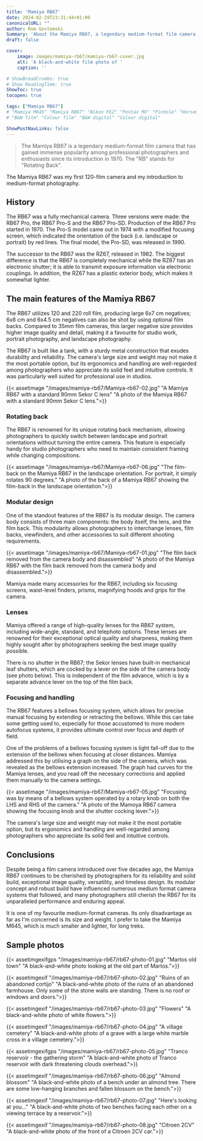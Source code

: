 ```yaml
---
title: 'Mamiya RB67'
date: 2024-02-29T23:31:44+01:00
canonicalURL: ""
author: Rom Gostomski
Summary: 'About the Mamiya RB67, a legendary medium-format film camera that has gained immense popularity among professional photographers and enthusiasts since its introduction in 1970.'
draft: false

cover:
    image: images/mamiya-rb67/mamiya-rb67-cover.jpg
    alt: 'A black-and-white film photo of '
    caption: ''

# ShowBreadCrumbs: true
# Show ReadingTime: true
ShowToc: true
tocopen: true

tags: ["Mamiya RB67"]
# "Mamiya M645" "Mamiya RB67" "Nikon FE2" "Pentax MX" "Pinhole" "Horseman VH-R" "Zeis Ikon Ikoflex" "Kodak Brownie"
# "B&W film" "Colour film" "B&W digital" "Colour digital"

ShowPostNavLinks: false
---
```

> The Mamiya RB67 is a legendary medium-format film camera that has gained immense popularity among professional photographers and enthusiasts since its introduction in 1970. The "RB" stands for "Rotating Back". 

The Mamiya RB67 was my first 120-film camera and my introduction to medium-format photography.

## History

The RB67 was a fully mechanical camera. Three versions were made: the RB67 Pro, the RB67 Pro-S and the RB67 Pro-SD. Production of the RB67 Pro started in 1970. The Pro-S model came out in 1974 with a modified focusing screen, which indicated the orientation of the back (i.e. landscape or portrait) by red lines. The final model, the Pro-SD, was released in 1990.

The successor to the RB67 was the RZ67, released in 1982. The biggest difference is that the RB67 is completely mechanical while the RZ67 has an electronic shutter; it is able to transmit exposure information via electronic couplings. In addition, the RZ67 has a plastic exterior body, which makes it somewhat lighter.

## The main features of the Mamiya RB67

The RB67 utilizes 120 and 220 roll film, producing large 6x7 cm negatives; 6x8 cm and 6x4.5 cm negatives can also be shot by using optional film backs. Compared to 35mm film cameras, this larger negative size provides higher image quality and detail, making it a favourite for studio work, portrait photography, and landscape photography.

The RB67 is built like a tank, with a sturdy metal construction that exudes durability and reliability. The camera's large size and weight may not make it the most portable option, but its ergonomics and handling are well-regarded among photographers who appreciate its solid feel and intuitive controls. It was particularly well suited for professional use in studios.

{{< assetimage "/images/mamiya-rb67/Mamiya-rb67-02.jpg"
"A Mamiya RB67 with a standard 90mm Sekor C lens" 
"A photo of the Mamiya RB67 with a standard 90mm Sekor C lens.">}}

### Rotating back

The RB67 is renowned for its unique rotating back mechanism, allowing photographers to quickly switch between landscape and portrait orientations without turning the entire camera. This feature is especially handy for studio photographers who need to maintain consistent framing while changing compositions.

{{< assetimage "/images/mamiya-rb67/Mamiya-rb67-06.jpg"
"The film-back on the Mamiya RB67 in the landscape orientation. For portrait, it simply rotates 90 degrees." 
"A photo of the back of a Mamiya RB67 showing the film-back in the landscape orientation.">}}

### Modular design

One of the standout features of the RB67 is its modular design. The camera body consists of three main components: the body itself, the lens, and the film back. This modularity allows photographers to interchange lenses, film backs, viewfinders, and other accessories to suit different shooting requirements.


{{< assetimage "/images/mamiya-rb67/Mamiya-rb67-01.jpg"
"The film back removed from the camera body and disassembled" 
"A photo of the Mamiya RB67 with the film back removed from the camera body and disassembled.">}}

Mamiya made many accessories for the RB67, including six focusing screens, waist-level finders, prisms, magnifying hoods and grips for the camera.

### Lenses

Mamiya offered a range of high-quality lenses for the RB67 system, including wide-angle, standard, and telephoto options. These lenses are renowned for their exceptional optical quality and sharpness, making them highly sought after by photographers seeking the best image quality possible.

There is no shutter in the RB67; the Sekor lenses have built-in mechanical leaf shutters, which are cocked by a lever on the side of the camera body (see photo below). This is independent of the film advance, which is by a separate advance lever on the top of the film back. 

### Focusing and handling

The RB67 features a bellows focusing system, which allows for precise manual focusing by extending or retracting the bellows. While this can take some getting used to, especially for those accustomed to more modern autofocus systems, it provides ultimate control over focus and depth of field.

One of the problems of a bellows focusing system is light fall-off due to the extension of the bellows when focusing at closer distances. Mamiya addressed this by utilising a graph on the side of the camera, which was revealed as the bellows extension increased. The graph had curves for the Mamiya lenses, and you read off the necessary corrections and applied them manually to the camera settings.

{{< assetimage "/images/mamiya-rb67/Mamiya-rb67-05.jpg"
"Focusing was by means of a bellows system operated by a rotary knob on both the LHS and RHS of the camera." 
"A photo of the Mamoya RB67 camera showing the focusing knob and the shutter cocking lever.">}}

The camera's large size and weight may not make it the most portable option, but its ergonomics and handling are well-regarded among photographers who appreciate its solid feel and intuitive controls.

## Conclusions

Despite being a film camera introduced over five decades ago, the Mamiya RB67 continues to be cherished by photographers for its reliability and solid build, exceptional image quality, versatility, and timeless design. Its modular concept and robust build have influenced numerous medium format camera systems that followed, and many photographers still cherish the RB67 for its unparalleled performance and enduring appeal.

It is one of my favourite medium-format cameras. Its only disadvantage as far as I'm concerned is its size and weight. I prefer to take the Mamiya M645, which is much smaller and lighter, for long treks.

## Sample photos

{{< assetimgexifgps "/images/mamiya-rb67/rb67-photo-01.jpg"
"Martos old town" 
"A black-and-white photo looking at the old part of Martos.">}}

{{< assetimgexif "/images/mamiya-rb67/rb67-photo-02.jpg"
"Ruins of an abandoned cortijo" 
"A black-and-white photo of the ruins of an abandoned farmhouse. Only some of the stone walls are standing. There is no roof or windows and doors.">}}

{{< assetimgexif "/images/mamiya-rb67/rb67-photo-03.jpg"
"Flowers" 
"A black-and-white photo of white flowers.">}}

{{< assetimgexif "/images/mamiya-rb67/rb67-photo-04.jpg"
"A village cemetery" 
"A black-and-white photo of a grave with a large white marble cross in a village cemetery.">}}

{{< assetimgexifgps "/images/mamiya-rb67/rb67-photo-05.jpg"
"Tranco reservoir - the gathering storm" 
"A black-and-white photo of Tranco reservoir with dark threatening clouds overhead.">}}

{{< assetimgexif "/images/mamiya-rb67/rb67-photo-06.jpg"
"Almond blossom" 
"A black-and-white photo of a bench under an almond tree. There are some low-hanging branches and fallen blossom on the bench.">}}

{{< assetimgexif "/images/mamiya-rb67/rb67-photo-07.jpg"
"Here's looking at you..." 
"A black-and-white photo of two benches facing each other on a viewing terrace by a reservoir.">}}

{{< assetimgexif "/images/mamiya-rb67/rb67-photo-08.jpg"
"Citroen 2CV" 
"A black-and-white photo of the front of a Citroen 2CV car.">}}
